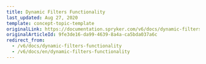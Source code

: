 ```yaml
---
title: Dynamic Filters Functionality
last_updated: Aug 27, 2020
template: concept-topic-template
originalLink: https://documentation.spryker.com/v6/docs/dynamic-filters-functionality
originalArticleId: 9fe3de16-da99-4639-8a4a-ca5bda037a6c
redirect_from:
  - /v6/docs/dynamic-filters-functionality
  - /v6/docs/en/dynamic-filters-functionality
---
```




